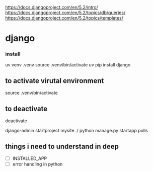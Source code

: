 https://docs.djangoproject.com/en/5.2/intro/
https://docs.djangoproject.com/en/5.2/topics/db/queries/
https://docs.djangoproject.com/en/5.2/topics/templates/


# django
### install
uv venv .venv
source .venv/bin/activate
uv pip install django

## to activate virutal environment
source .venv/bin/activate

## to deactivate
deactivate


django-admin startproject mysite ./
python manage.py startapp polls

## things i need to understand in deep
- [ ] INSTALLED_APP
- [ ] error handling in python 